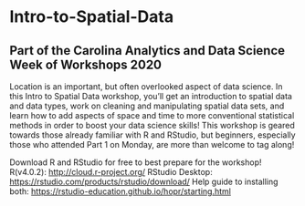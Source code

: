 # Intro-to-Spatial-Data

## Part of the Carolina Analytics and Data Science Week of Workshops 2020

Location is an important, but often overlooked aspect of data science. In this Intro to Spatial Data workshop, you’ll get an introduction to spatial data and data types, work on cleaning and manipulating spatial data sets, and learn how to add aspects of space and time to more conventional statistical methods in order to boost your data science skills! This workshop is geared towards those already familiar with R and RStudio, but beginners, especially those who attended Part 1 on Monday, are more than welcome to tag along!

Download R and RStudio for free to best prepare for the workshop!
R(v4.0.2): http://cloud.r-project.org/
RStudio Desktop: https://rstudio.com/products/rstudio/download/
Help guide to installing both: https://rstudio-education.github.io/hopr/starting.html
